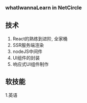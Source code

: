 ### whatIwannaLearn in NetCircle
## 技术
1. React的熟练到进阶, 全家桶
2. SSR服务端渲染
3. nodeJS中间件
4. UI组件的封装
5. 响应式UI组件制作

## 软技能
1.英语

